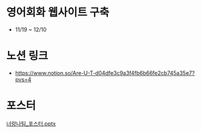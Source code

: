 # 영어회화 웹사이트 구축
- 11/19 ~ 12/10

# 노션 링크
- https://www.notion.so/Are-U-T-d04dfe3c9a3f4fb6b66fe2cb745a35e7?pvs=4

# 포스터
[너랑나팀_포스터.pptx](https://github.com/chelling2/English-Conversation-Web/files/14081683/_.pptx)


